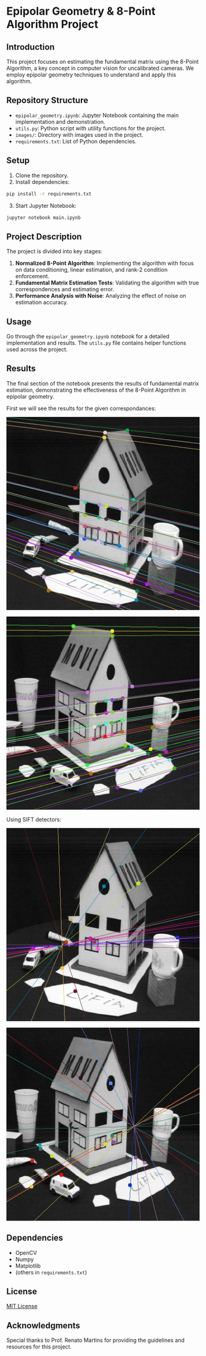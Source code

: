 # Epipolar Geometry & 8-Point Algorithm Project

## Introduction
This project focuses on estimating the fundamental matrix using the 8-Point Algorithm, a key concept in computer vision for uncalibrated cameras. We employ epipolar geometry techniques to understand and apply this algorithm.

## Repository Structure
- `epipolar_geometry.ipynb`: Jupyter Notebook containing the main implementation and demonstration.
- `utils.py`: Python script with utility functions for the project.
- `images/`: Directory with images used in the project.
- `requirements.txt`: List of Python dependencies.

## Setup
1. Clone the repository.
2. Install dependencies:
```bash
pip install -r requirements.txt
```
3. Start Jupyter Notebook:
```bash
jupyter notebook main.ipynb
```

## Project Description
The project is divided into key stages:
1. **Normalized 8-Point Algorithm**: Implementing the algorithm with focus on data conditioning, linear estimation, and rank-2 condition enforcement.
2. **Fundamental Matrix Estimation Tests**: Validating the algorithm with true correspondences and estimating error.
3. **Performance Analysis with Noise**: Analyzing the effect of noise on estimation accuracy.

## Usage
Go through the `epipolar_geometry.ipynb` notebook for a detailed implementation and results. The `utils.py` file contains helper functions used across the project.

## Results
The final section of the notebook presents the results of fundamental matrix estimation, demonstrating the effectiveness of the 8-Point Algorithm in epipolar geometry.

First we will see the results for the given correspondances:

![Epilines for the left image](results/left_8p.jpg)

![Epilines for the right image](results/right_8p.jpg)

Using SIFT detectors:

![Epilines for the left image](results/left_sift.jpg)

![Epilines for the right image](results/right_sift.jpg)

## Dependencies
- OpenCV
- Numpy
- Matplotlib
- (others in `requirements.txt`)

## License
[MIT License](LICENSE.md)

## Acknowledgments
Special thanks to Prof. Renato Martins for providing the guidelines and resources for this project.
